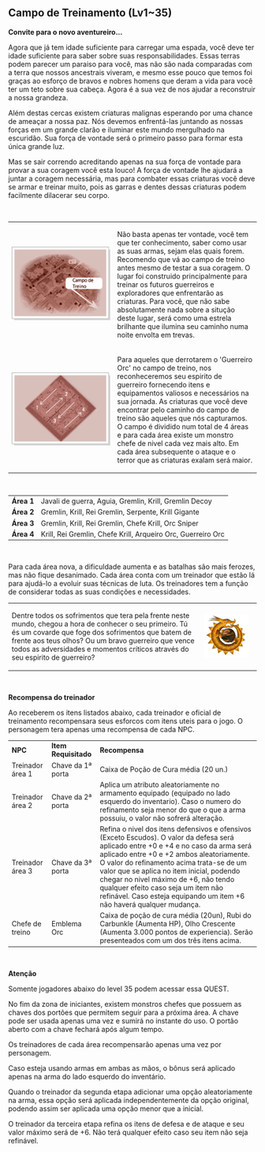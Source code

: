 ## Campo de Treinamento (Lv1~35)

<html>
  <head>
    <meta charset="utf-8" />
    <meta name="viewport" content="width=device-width" />
  </head>
  <body>

<p><strong>Convite para o novo aventureiro...</strong></p>
<p>Agora que já tem idade suficiente para carregar uma espada, você deve ter idade suficiente para saber sobre suas responsabilidades. Essas terras podem parecer um paraiso para você, mas não são nada comparadas com a terra que nossos ancestrais viveram, e mesmo esse pouco que temos foi graças ao esforço de bravos e nobres homens que deram a vida para você ter um teto sobre sua cabeça. Agora é a sua vez de nos ajudar a reconstruir a nossa grandeza. </p>
<p>Além destas cercas existem criaturas malignas esperando por uma chance de ameaçar a nossa paz. Nós devemos enfrentá-las juntando as nossas forças em um grande clarão e iluminar este mundo mergulhado na escuridão. Sua força de vontade será o primeiro passo para formar esta única grande luz. </p>
<p>Mas se sair correndo acreditando apenas na sua força de vontade para provar a sua coragem você esta louco! A força de vontade lhe ajudará a juntar a coragem necessária, mas para combater essas criaturas você deve se armar e treinar muito, pois as garras e dentes dessas criaturas podem facilmente dilacerar seu corpo.</p>
<br>
<table border="0" cellpadding="0" cellspacing="0">	
	<tr>						
		<td width="200px"><img src="https://github.com/RonierBastos/Coisas-de-Wyd/blob/master/Guias%20WYD%20BR/Iniciante/Quests/350%20Quests/Quests-files/Campo-de-treinamento-files/wyd_img_campo-de-treinamento-1.gif?raw=true"></td>
		<td><p>Não basta apenas ter vontade, você tem que ter conhecimento, saber como usar as suas armas, sejam elas quais forem. Recomendo que vá ao campo de treino antes mesmo de testar a sua coragem. O lugar foi construido principalmente para treinar os futuros guerreiros e exploradores que enfrentarão as criaturas. Para você, que não sabe absolutamente nada sobre a situção deste lugar, será como uma estrela brilhante que ilumina seu caminho numa noite envolta em trevas.</p></td>
	</tr>
	<tr class="tabela_linha2">
		<td><img src="https://github.com/RonierBastos/Coisas-de-Wyd/blob/master/Guias%20WYD%20BR/Iniciante/Quests/350%20Quests/Quests-files/Campo-de-treinamento-files/wyd_img_campo-de-treinamento-2.gif?raw=true"></td>
		<td><p>Para aqueles que derrotarem o 'Guerreiro Orc' no campo de treino, nos reconheceremos seu espirito de guerreiro fornecendo itens e equipamentos valiosos e necessários na sua jornada. As criaturas que você deve encontrar pelo caminho do campo de treino são aqueles que nós capturamos. O campo é dividido num total de 4 áreas e para cada área existe um monstro chefe de nivel cada vez mais alto. Em cada área subsequente o ataque e o terror que as criaturas exalam será maior.</p></td>
	</tr>
	</tbody>
</table>
<br>
<table align="center" border="0" cellpadding="0" cellspacing="0">
	<tr>
		<td><strong>Área 1</strong></td>
		<td>Javali de guerra, Aguia, Gremlin, Krill, Gremlin Decoy</td>
	</tr>
	<tr>
		<td><strong>Área 2</strong></td>
		<td>Gremlin, Krill, Rei Gremlin, Serpente, Krill Gigante</td>
	</tr>
	<tr>
		<td><strong>Área 3</strong></td>
		<td>Gremlin, Krill, Rei Gremlin, Chefe Krill, Orc Sniper</td>
	</tr>
	<tr>
		<td><strong>Área 4</strong></td>
		<td>Krill, Rei Gremlin, Chefe Krill, Arqueiro Orc, Guerreiro Orc</td>
	</tr>
</table>
<br>
<p>Para cada área nova, a dificuldade aumenta e as batalhas são mais ferozes, mas não fique desanimado. Cada área conta com um treinador que estão lá para ajudá-lo a evoluir suas técnicas de luta. Os treinadores tem a função de considerar todas as suas condições e necessidades.</p>
<table align="center" border="0" cellpadding="0" cellspacing="0">
	<tr>
		<td><p>Dentre todos os sofrimentos que tera pela frente neste mundo, chegou a hora de conhecer o seu primeiro. Tú és um covarde que foge dos sofrimentos que batem de frente aos teus olhos? Ou um bravo guerreiro que vence todos as adversidades e momentos críticos através do seu espirito de guerreiro?</p></td>
		<td width="100px"><img src="https://github.com/RonierBastos/Coisas-de-Wyd/blob/master/Guias%20WYD%20BR/Iniciante/Quests/350%20Quests/Quests-files/Campo-de-treinamento-files/wyd_img_campo-de-treinamento-3.gif?raw=true"></td>
	</tr>
</table>
<br>
<p><strong>Recompensa do treinador</strong></p>
<p>Ao receberem os itens listados abaixo, cada treinador e oficial de treinamento recompensara seus esforcos com itens uteis para o jogo. O personagem tera apenas uma recompensa de cada NPC.</p>
<table align="center" border="0" cellpadding="0" cellspacing="0">
	<tr>
		<td><strong>NPC</strong></td>
		<td><strong>Item Requisitado</strong></td>
		<td><strong>Recompensa</strong></td>
	</tr>
	<tr>
		<td>Treinador área 1</td>
		<td>Chave da 1ª porta</td>
		<td>Caixa de Poção de Cura média (20 un.)</td>
	</tr>
	<tr>
		<td>Treinador área 2</td>
		<td>Chave da 2ª porta</td>
		<td>Aplica um atributo aleatoriamente no armamento equipado (equipado no lado esquerdo do inventario). Caso o numero do refinamento seja menor do que o que a arma possuiu, o valor não sofrerá alteração.</td>
	</tr>
	<tr>
		<td>Treinador área 3</td>
		<td>Chave da 3ª porta</td>
		<td>Refina o nivel dos itens defensivos e ofensivos (Exceto Escudos). O valor da defesa será aplicado entre +0 e +4 e no caso da arma será aplicado entre +0 e +2 ambos aleatoriamente. O valor do refinamento acima trata-se de um valor que se aplica no item inicial, podendo chegar no nivel máximo de +6, não tendo qualquer efeito caso seja um item não refinável. Caso esteja equipando um item +6 não haverá qualquer mudança.</td>
	</tr>
	<tr>
		<td>Chefe de treino</td>
		<td>Emblema Orc</td>
		<td>Caixa de poção de cura média (20un), Rubi do Carbunkle (Aumenta HP), Olho Crescente (Aumenta 3.000 pontos de experiencia). Serão presenteados com um dos três itens acima.</td>
	</tr>
</table>
<br>
<p><strong>Atenção</strong></p>
<p>Somente jogadores abaixo do level 35 podem acessar essa QUEST.</p>
<p>No fim da zona de iniciantes, existem monstros chefes que possuem as chaves dos portões que permitem seguir para a próxima área. A chave pode ser usada apenas uma vez e sumirá no instante do uso. O portão aberto com a chave fechará após algum tempo.</p>
<p>Os treinadores de cada área recompensarão apenas uma vez por personagem.</p>
<p>Caso esteja usando armas em ambas as mãos, o bônus será aplicado apenas na arma do lado esquerdo do inventário.</p>
<p>Quando o treinador da segunda etapa adicionar uma opção aleatoriamente na arma, essa opção será aplicada independentemente da opção original, podendo assim ser aplicada uma opção menor que a inicial.</p>
<p>O treinador da terceira etapa refina os itens de defesa e de ataque e seu valor máximo será de +6. Não terá qualquer efeito caso seu item não seja refinável.</p>
  </body>
</html>
